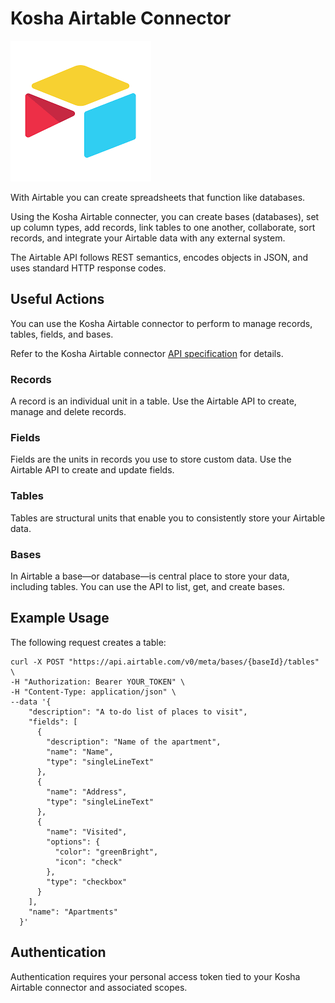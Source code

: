 # Kosha Airtable Connector

![airtable](images/test.png)

With Airtable you can create spreadsheets that function like databases. 

Using the Kosha Airtable connecter, you can create bases (databases), set up column types, add records, link tables to one another, collaborate, sort records, and integrate your Airtable data with any external system.

The Airtable API follows REST semantics, encodes objects in JSON, and uses standard HTTP response codes.

## Useful Actions 

You can use the Kosha Airtable connector to perform to manage records, tables, fields, and bases.

Refer to the Kosha Airtable connector [API specification](openapi.json) for details.

### Records

A record is an individual unit in a table. Use the Airtable API to create, manage and delete records.

### Fields

Fields are the units in records you use to store custom data. Use the Airtable API to create and update fields.

### Tables

Tables are structural units that enable you to consistently store your Airtable data. 

### Bases

In Airtable a base—or database—is central place to store your data, including tables. You can use the API to list, get, and create bases. 

## Example Usage

The following request creates a table:

```
curl -X POST "https://api.airtable.com/v0/meta/bases/{baseId}/tables" \
-H "Authorization: Bearer YOUR_TOKEN" \
-H "Content-Type: application/json" \
--data '{
    "description": "A to-do list of places to visit",
    "fields": [
      {
        "description": "Name of the apartment",
        "name": "Name",
        "type": "singleLineText"
      },
      {
        "name": "Address",
        "type": "singleLineText"
      },
      {
        "name": "Visited",
        "options": {
          "color": "greenBright",
          "icon": "check"
        },
        "type": "checkbox"
      }
    ],
    "name": "Apartments"
  }'
  ```

## Authentication

Authentication requires your personal access token tied to your Kosha Airtable connector and associated scopes.
